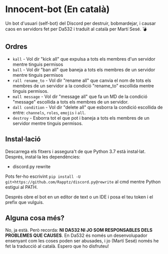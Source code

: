 # Innocent-bot (En català)

Un bot d'usuari (self-bot) del Discord per destruir, bobmardejar, i causar caos en servidors fet per Da532 i traduït al català per Martí Sesé. 💣

## Ordres

* `kall` - Vol dir "kick all" que expulsa a tots els membres d'un servidor mentre tinguis permisos
* `ball` - Vol dir "ban all" que baneja a tots els membres de un servidor mentre tinguis permisos
* `rall rename_to` - Vol dir "rename all" que canvia el nom de tots els membres de un servidor a la condició "rename_to" escollida mentre tinguis permisos.
* `mall message` - Vol dir "message all" que fa un MD de la condició "message" escollida a tots els membres de un servidor.
* `dall condition` - Vol dir "delete all" que esborra la condició escollida de entre: `channels`, `roles`, `emojis` i `all`.
* `destroy` - Esborra tot el que pot i baneja a tots els membres de un servidor mentre tinguis permisos.

## Instal·lació
Descarrega els fitxers i assegura't de que Python 3.7 està instal·lat.
Després, instal·la les dependències:

* discord.py rewrite

Pots fer-ho escrivint `pip install -U git+https://github.com/Rapptz/discord.py@rewrite` al cmd mentre Python estigui al PATH.

Després obre el bot en un editor de text o un IDE i posa el teu token i el prefix que vulguis.

## Alguna cosa més?

No, ja està. Però recorda: **NI DA532 NI JO SOM RESPONSABLES DELS PROBLEMES QUE CAUSES**. En Da532 és només un desenvolupador ensenyant com les coses poden ser abusades, i jo (Martí Sesé) només he fet la traducció al català. Espero que ho disfruteu!
